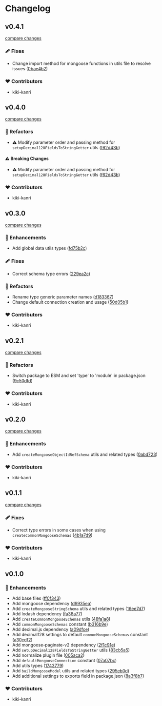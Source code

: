 # Changelog

## v0.4.1

[compare changes](https://github.com/kiki-kanri/kikiutils-node-mongoose/compare/v0.4.0...v0.4.1)

### 🩹 Fixes

- Change import method for mongoose functions in utils file to resolve issues ([0bae4b2](https://github.com/kiki-kanri/kikiutils-node-mongoose/commit/0bae4b2))

### ❤️ Contributors

- kiki-kanri

## v0.4.0

[compare changes](https://github.com/kiki-kanri/kikiutils-node-mongoose/compare/v0.3.0...v0.4.0)

### 💅 Refactors

- ⚠️ Modify parameter order and passing method for `setupDecimal128FieldsToStringGetter` utils ([f62d43b](https://github.com/kiki-kanri/kikiutils-node-mongoose/commit/f62d43b))

#### ⚠️ Breaking Changes

- ⚠️ Modify parameter order and passing method for `setupDecimal128FieldsToStringGetter` utils ([f62d43b](https://github.com/kiki-kanri/kikiutils-node-mongoose/commit/f62d43b))

### ❤️ Contributors

- kiki-kanri

## v0.3.0

[compare changes](https://github.com/kiki-kanri/kikiutils-node-mongoose/compare/v0.2.1...v0.3.0)

### 🚀 Enhancements

- Add global data utils types ([fd75b2c](https://github.com/kiki-kanri/kikiutils-node-mongoose/commit/fd75b2c))

### 🩹 Fixes

- Correct schema type errors ([229ea2c](https://github.com/kiki-kanri/kikiutils-node-mongoose/commit/229ea2c))

### 💅 Refactors

- Rename type generic parameter names ([d183367](https://github.com/kiki-kanri/kikiutils-node-mongoose/commit/d183367))
- Change default connection creation and usage ([50d05b1](https://github.com/kiki-kanri/kikiutils-node-mongoose/commit/50d05b1))

### ❤️ Contributors

- kiki-kanri

## v0.2.1

[compare changes](https://github.com/kiki-kanri/kikiutils-node-mongoose/compare/v0.2.0...v0.2.1)

### 💅 Refactors

- Switch package to ESM and set 'type' to 'module' in package.json ([9c50dfd](https://github.com/kiki-kanri/kikiutils-node-mongoose/commit/9c50dfd))

### ❤️ Contributors

- kiki-kanri

## v0.2.0

[compare changes](https://github.com/kiki-kanri/kikiutils-node-mongoose/compare/v0.1.1...v0.2.0)

### 🚀 Enhancements

- Add `createMongooseObjectIdRefSchema` utils and related types ([0abd723](https://github.com/kiki-kanri/kikiutils-node-mongoose/commit/0abd723))

### ❤️ Contributors

- kiki-kanri

## v0.1.1

[compare changes](https://github.com/kiki-kanri/kikiutils-node-mongoose/compare/v0.1.0...v0.1.1)

### 🩹 Fixes

- Correct type errors in some cases when using `createCommonMongooseSchemas` ([4b1a7d9](https://github.com/kiki-kanri/kikiutils-node-mongoose/commit/4b1a7d9))

### ❤️ Contributors

- kiki-kanri

## v0.1.0

### 🚀 Enhancements

- Add base files ([ff0f343](https://github.com/kiki-kanri/kikiutils-node-mongoose/commit/ff0f343))
- Add mongoose dependency ([d9935ea](https://github.com/kiki-kanri/kikiutils-node-mongoose/commit/d9935ea))
- Add `createMongooseStringSchema` utils and related types ([16ee7d7](https://github.com/kiki-kanri/kikiutils-node-mongoose/commit/16ee7d7))
- Add lodash dependency ([fa38a77](https://github.com/kiki-kanri/kikiutils-node-mongoose/commit/fa38a77))
- Add `createCommonMongooseSchemas` utils ([48fa1a8](https://github.com/kiki-kanri/kikiutils-node-mongoose/commit/48fa1a8))
- Add `commonMongooseSchemas` constant ([b316b9e](https://github.com/kiki-kanri/kikiutils-node-mongoose/commit/b316b9e))
- Add decimal.js dependency ([a09dfce](https://github.com/kiki-kanri/kikiutils-node-mongoose/commit/a09dfce))
- Add decimal128 settings to default `commonMongooseSchemas` constant ([a30cdf2](https://github.com/kiki-kanri/kikiutils-node-mongoose/commit/a30cdf2))
- Add mongoose-paginate-v2 dependency ([2f1c91e](https://github.com/kiki-kanri/kikiutils-node-mongoose/commit/2f1c91e))
- Add `setupDecimal128FieldsToStringGetter` utils ([83cb5a5](https://github.com/kiki-kanri/kikiutils-node-mongoose/commit/83cb5a5))
- Add normalize plugin file ([005aca2](https://github.com/kiki-kanri/kikiutils-node-mongoose/commit/005aca2))
- Add `defaultMongooseConnection` constant ([07a07bc](https://github.com/kiki-kanri/kikiutils-node-mongoose/commit/07a07bc))
- Add utils types ([1743779](https://github.com/kiki-kanri/kikiutils-node-mongoose/commit/1743779))
- Add `buildMongooseModel` utils and related types ([295eb0d](https://github.com/kiki-kanri/kikiutils-node-mongoose/commit/295eb0d))
- Add additional settings to exports field in package.json ([8a3f8b7](https://github.com/kiki-kanri/kikiutils-node-mongoose/commit/8a3f8b7))

### ❤️ Contributors

- kiki-kanri
